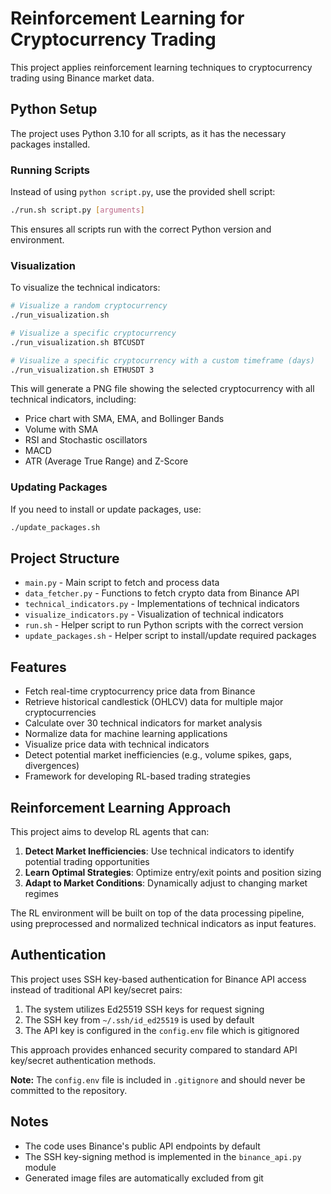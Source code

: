 # Reinforcement Learning for Cryptocurrency Trading

This project applies reinforcement learning techniques to cryptocurrency trading using Binance market data.

## Python Setup

The project uses Python 3.10 for all scripts, as it has the necessary packages installed.

### Running Scripts

Instead of using `python script.py`, use the provided shell script:

```bash
./run.sh script.py [arguments]
```

This ensures all scripts run with the correct Python version and environment.

### Visualization

To visualize the technical indicators:

```bash
# Visualize a random cryptocurrency
./run_visualization.sh

# Visualize a specific cryptocurrency
./run_visualization.sh BTCUSDT

# Visualize a specific cryptocurrency with a custom timeframe (days)
./run_visualization.sh ETHUSDT 3
```

This will generate a PNG file showing the selected cryptocurrency with all technical indicators, including:

- Price chart with SMA, EMA, and Bollinger Bands
- Volume with SMA
- RSI and Stochastic oscillators
- MACD
- ATR (Average True Range) and Z-Score

### Updating Packages

If you need to install or update packages, use:

```bash
./update_packages.sh
```

## Project Structure

- `main.py` - Main script to fetch and process data
- `data_fetcher.py` - Functions to fetch crypto data from Binance API
- `technical_indicators.py` - Implementations of technical indicators
- `visualize_indicators.py` - Visualization of technical indicators
- `run.sh` - Helper script to run Python scripts with the correct version
- `update_packages.sh` - Helper script to install/update required packages

## Features

- Fetch real-time cryptocurrency price data from Binance
- Retrieve historical candlestick (OHLCV) data for multiple major cryptocurrencies
- Calculate over 30 technical indicators for market analysis
- Normalize data for machine learning applications
- Visualize price data with technical indicators
- Detect potential market inefficiencies (e.g., volume spikes, gaps, divergences)
- Framework for developing RL-based trading strategies

## Reinforcement Learning Approach

This project aims to develop RL agents that can:

1. **Detect Market Inefficiencies**: Use technical indicators to identify potential trading opportunities
2. **Learn Optimal Strategies**: Optimize entry/exit points and position sizing
3. **Adapt to Market Conditions**: Dynamically adjust to changing market regimes

The RL environment will be built on top of the data processing pipeline, using preprocessed and normalized technical indicators as input features.

## Authentication

This project uses SSH key-based authentication for Binance API access instead of traditional API key/secret pairs:

1. The system utilizes Ed25519 SSH keys for request signing
2. The SSH key from `~/.ssh/id_ed25519` is used by default
3. The API key is configured in the `config.env` file which is gitignored

This approach provides enhanced security compared to standard API key/secret authentication methods.

**Note:** The `config.env` file is included in `.gitignore` and should never be committed to the repository.

## Notes

- The code uses Binance's public API endpoints by default
- The SSH key-signing method is implemented in the `binance_api.py` module
- Generated image files are automatically excluded from git

